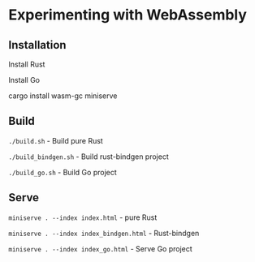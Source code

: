 # Experimenting with WebAssembly

## Installation

Install Rust

Install Go

cargo install wasm-gc miniserve

## Build
`./build.sh` - Build pure Rust

`./build_bindgen.sh` - Build rust-bindgen project

`./build_go.sh` - Build Go project

## Serve

`miniserve . --index index.html` - pure Rust

`miniserve . --index index_bindgen.html` - Rust-bindgen

`miniserve . --index index_go.html` - Serve Go project
